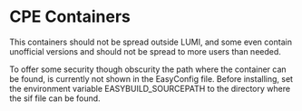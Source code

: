# CPE Containers

This containers should not be spread outside LUMI, and some even contain unofficial
versions and should not be spread to more users than needed.

To offer some security though obscurity the path where the container can be found,
is currently not shown in the EasyConfig file. Before installing, set the environment
variable EASYBUILD_SOURCEPATH to the directory where the sif file can be found.
